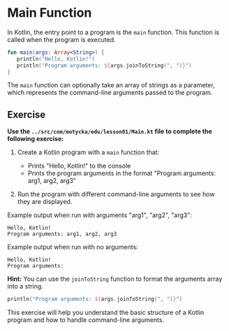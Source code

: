 # Main Function

In Kotlin, the entry point to a program is the `main` function. This function is called when the program is executed.

```kotlin
fun main(args: Array<String>) {
   println("Hello, Kotlin!")
   println("Program arguments: ${args.joinToString(", ")}")
}
```

The `main` function can optionally take an array of strings as a parameter, which represents the command-line arguments passed to the program.

## Exercise
**Use the `../src/com/motycka/edu/lesson01/Main.kt` file to complete the following exercise:**

1. Create a Kotlin program with a `main` function that:
   - Prints "Hello, Kotlin!" to the console
   - Prints the program arguments in the format "Program arguments: arg1, arg2, arg3"

2. Run the program with different command-line arguments to see how they are displayed.

Example output when run with arguments "arg1", "arg2", "arg3":
```
Hello, Kotlin!
Program arguments: arg1, arg2, arg3
```

Example output when run with no arguments:
```
Hello, Kotlin!
Program arguments: 
```

**Hint:**
You can use the `joinToString` function to format the arguments array into a string.

```kotlin
println("Program arguments: ${args.joinToString(", ")}")
```

This exercise will help you understand the basic structure of a Kotlin program and how to handle command-line arguments.
